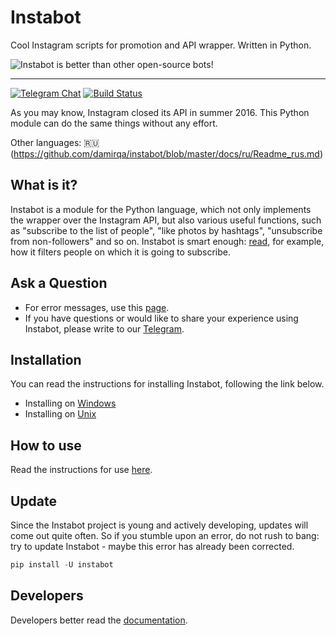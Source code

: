 # Instabot

Cool Instagram scripts for promotion and API wrapper. Written in Python.

![Instabot is better than other open-source bots!](https://github.com/instagrambot/instabot/blob/master/docs/img/tag%20instabot.png "Instabot is better than other open-source bots!")

___
[![Telegram Chat](https://img.shields.io/badge/chat%20on-Telegram-blue.svg)](https://t.me/joinchat/AAAAAEHxHAtKhKo4X4r7xg)
[![Build Status](https://travis-ci.org/instagrambot/instabot.svg?branch=master)](https://travis-ci.org/instagrambot/instabot)

As you may know, Instagram closed its API in summer 2016. This Python module can do the same things without any effort.

Other languages: 🇷🇺(https://github.com/damirqa/instabot/blob/master/docs/ru/Readme_rus.md)

## What is it?

Instabot is a module for the Python language, which not only implements the wrapper over the Instagram API, but also various useful functions, such as "subscribe to the list of people", "like photos by hashtags", "unsubscribe from non-followers" and so on. Instabot is smart enough: [read](https://github.com/damirqa/instabot/blob/master/docs/en/Filtration.md), for example, how it filters people on which it is going to subscribe.

## Ask a Question

* For error messages, use this [page](https://github.com/instagrambot/instabot/issues).
* If you have questions or would like to share your experience using Instabot, please write to our [Telegram](https://t.me/instabotproject).

## Installation

You can read the instructions for installing Instabot, following the link below.
* Installing on [Windows](master/docs/en/Installation_on_Windows.md)
* Installing on [Unix](https://github.com/damirqa/instabot/blob/master/docs/en/Installation_on_Unix.md)

## How to use

Read the instructions for use [here](https://github.com/damirqa/instabot/blob/master/docs/en/How_to_use.md).

## Update

Since the Instabot project is young and actively developing, updates will come out quite often. So if you stumble upon an error, do not rush to bang: try to update Instabot - maybe this error has already been corrected.

``` python
pip install -U instabot
```

## Developers

Developers better read the [documentation](https://github.com/damirqa/instabot/blob/master/docs/en/For_developers.md).